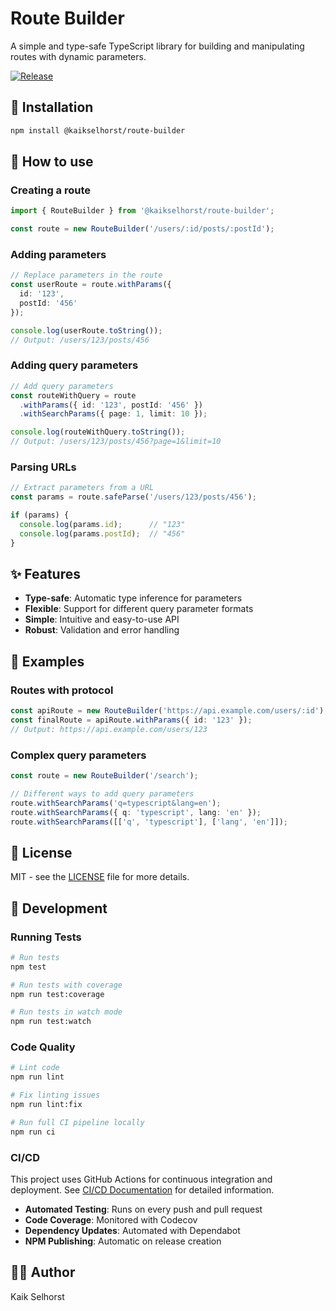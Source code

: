 # Route Builder

A simple and type-safe TypeScript library for building and manipulating routes with dynamic parameters.

[![Release](https://github.com/kaikselhorst/route-builder/workflows/Publish%20Node.js%20Package%20on%20NPM/badge.svg)](https://github.com/kaikselhorst/route-builder/actions/workflows/release.yml)

## 🚀 Installation

```bash
npm install @kaikselhorst/route-builder
```

## 📖 How to use

### Creating a route

```typescript
import { RouteBuilder } from '@kaikselhorst/route-builder';

const route = new RouteBuilder('/users/:id/posts/:postId');
```

### Adding parameters

```typescript
// Replace parameters in the route
const userRoute = route.withParams({
  id: '123',
  postId: '456'
});

console.log(userRoute.toString());
// Output: /users/123/posts/456
```

### Adding query parameters

```typescript
// Add query parameters
const routeWithQuery = route
  .withParams({ id: '123', postId: '456' })
  .withSearchParams({ page: 1, limit: 10 });

console.log(routeWithQuery.toString());
// Output: /users/123/posts/456?page=1&limit=10
```

### Parsing URLs

```typescript
// Extract parameters from a URL
const params = route.safeParse('/users/123/posts/456');

if (params) {
  console.log(params.id);      // "123"
  console.log(params.postId);  // "456"
}
```

## ✨ Features

- **Type-safe**: Automatic type inference for parameters
- **Flexible**: Support for different query parameter formats
- **Simple**: Intuitive and easy-to-use API
- **Robust**: Validation and error handling

## 🔧 Examples

### Routes with protocol

```typescript
const apiRoute = new RouteBuilder('https://api.example.com/users/:id');
const finalRoute = apiRoute.withParams({ id: '123' });
// Output: https://api.example.com/users/123
```

### Complex query parameters

```typescript
const route = new RouteBuilder('/search');

// Different ways to add query parameters
route.withSearchParams('q=typescript&lang=en');
route.withSearchParams({ q: 'typescript', lang: 'en' });
route.withSearchParams([['q', 'typescript'], ['lang', 'en']]);
```

## 📝 License

MIT - see the [LICENSE](LICENSE) file for more details.

## 🚀 Development

### Running Tests

```bash
# Run tests
npm test

# Run tests with coverage
npm run test:coverage

# Run tests in watch mode
npm run test:watch
```

### Code Quality

```bash
# Lint code
npm run lint

# Fix linting issues
npm run lint:fix

# Run full CI pipeline locally
npm run ci
```

### CI/CD

This project uses GitHub Actions for continuous integration and deployment. See [CI/CD Documentation](docs/CI-CD.md) for detailed information.

- **Automated Testing**: Runs on every push and pull request
- **Code Coverage**: Monitored with Codecov
- **Dependency Updates**: Automated with Dependabot
- **NPM Publishing**: Automatic on release creation

## 👨‍💻 Author

Kaik Selhorst

